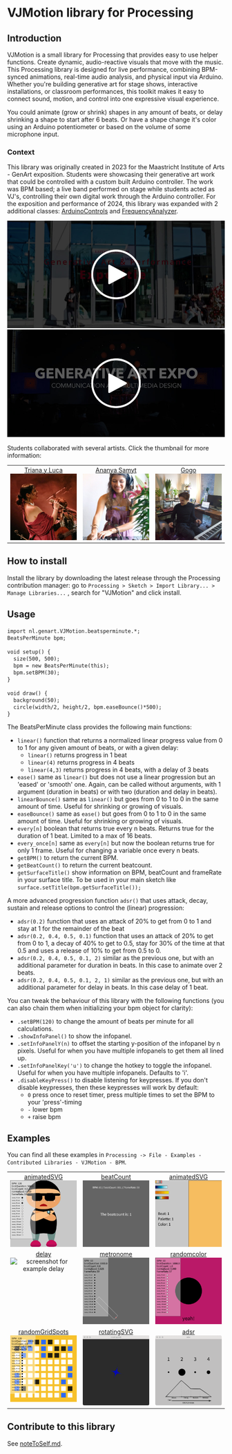 # VJMotion library for Processing

## Introduction
VJMotion is a small library for Processing that provides easy to use helper functions. Create dynamic, audio-reactive visuals that move with the music. This Processing library is designed for live performance, combining BPM-synced animations, real-time audio analysis, and physical input via Arduino. Whether you're building generative art for stage shows, interactive installations, or classroom performances, this toolkit makes it easy to connect sound, motion, and control into one expressive visual experience. 

You could animate (grow or shrink) shapes in any amount of beats, or delay shrinking a shape to start after 6 beats. Or have a shape change it's color using an Arduino potentiometer or based on the volume of some microphone input.

### Context
This library was originally created in 2023 for the Maastricht Institute of Arts - GenArt exposition. Students were showcasing their generative art work that could be controlled with a custom built Arduino controller. The work was BPM based; a live band performed on stage while students acted as VJ's, controlling their own digital work through the Arduino controller. For the exposition and performance of 2024, this library was expanded with 2 additional classes: [ArduinoControls](ArduinoControls.md) and [FrequencyAnalyzer](FrequencyAnalyzer.md).

<a href="https://vimeo.com/911124908/735f46dc5b?share=copy"><img src="assets/thumbnail-video1.jpg" alt="Generative Art Exposition and Performance in Maastricht 2023" /></a>
<a href="https://vimeo.com/1013689471/da1bcb3048?share=copy"><img src="assets/thumbnail-video2.jpg" alt="Generative Art Exposition and Performance in Maastricht 2024" /></a>



Students collaborated with several artists. Click the thumbnail for more information:

<table width="100%">
  <tr>
    <td valign="top" align="center" width="33%"><a href="context/triana-y-luca.md">Triana y Luca<br><img src="assets/artist-triana-y-luca.jpeg" width="100%" alt="Artist Triana y Luca" /></a></td>
    <td valign="top" align="center" width="33%"><a href="context/ananya-samyt.md">Ananya Samyt<br><img src="assets/artist-ananya-samyt.jpg" width="100%" alt="Artist Ananya Samyt" /></a></td>
    <td valign="top" align="center" width="33%"><a href="context/gogo.md">Gogo<br><img src="assets/artist-gogo.jpg" width="100%" alt="Artist Gogo" /></a></td>
  </tr>
 </table>


## How to install
Install the library by downloading the latest release through the Processing contribution manager: go to `Processing > Sketch > Import Library... > Manage Libraries...` , search for "VJMotion" and click install.

## Usage

```
import nl.genart.VJMotion.beatsperminute.*;
BeatsPerMinute bpm;

void setup() {
  size(500, 500);
  bpm = new BeatsPerMinute(this);
  bpm.setBPM(30);
}

void draw() {
  background(50);
  circle(width/2, height/2, bpm.easeBounce()*500);
}
```


The BeatsPerMinute class provides the following main functions:
* `linear()` function that returns a normalized linear progress value from 0 to 1 for any given amount of beats, or with a given delay:
  * `linear()` returns progress in 1 beat
  * `linear(4)` returns progress in 4 beats
  * `linear(4,3)` returns progress in 4 beats, with a delay of 3 beats
* `ease()` same as `linear()` but does not use a linear progression but an 'eased' or 'smooth' one. Again, can be called without arguments, with 1 argument (duration in beats) or with two (duration and delay in beats).
* `linearBounce()` same as `linear()` but goes from 0 to 1 to 0 in the same amount of time. Useful for shrinking or growing of visuals.
* `easeBounce()` same as `ease()` but goes from 0 to 1 to 0 in the same amount of time. Useful for shrinking or growing of visuals.
* `every[n]` boolean that returns true every n beats. Returns true for the duration of 1 beat. Limited to a max of 16 beats.
* `every_once[n]` same as `every[n]` but now the boolean returns true for only 1 frame. Useful for changing a variable once every n beats.
* `getBPM()` to return the current BPM.
* `getBeatCount()` to return the current beatcount.
* `getSurfaceTitle()` show information on BPM, beatCount and frameRate in your surface title. To be used in your main sketch like `surface.setTitle(bpm.getSurfaceTitle());`

A more advanced progression function `adsr()` that uses attack, decay, sustain and release options to control the (linear) progression:
* `adsr(0.2)` function that uses an attack of 20% to get from 0 to 1 and stay at 1 for the remainder of the beat
* `adsr(0.2, 0.4, 0.5, 0.1)` function that uses an attack of 20% to get from 0 to 1, a decay of 40% to get to 0.5, stay for 30% of the time at that 0.5 and uses a release of 10% to get from 0.5 to 0.
* `adsr(0.2, 0.4, 0.5, 0.1, 2)` similar as the previous one, but with an additional parameter for duration in beats. In this case to animate over 2 beats.
* `adsr(0.2, 0.4, 0.5, 0.1, 2, 1)` similar as the previous one, but with an additional parameter for delay in beats. In this case delay of 1 beat.

You can tweak the behaviour of this library with the following functions (you can also chain them when initializing your bpm object for clarity):
* `.setBPM(120)` to change the amount of beats per minute for all calculations.
* `.showInfoPanel()` to show the infopanel.
* `.setInfoPanelY(n)` to offset the starting y-position of the infopanel by n pixels. Useful for when you have multiple infopanels to get them all lined up.
* `.setInfoPanelKey('u')` to change the hotkey to toggle the infopanel. Useful for when you have multiple infopanels. Defaults to 'i'.
* `.disableKeyPress()` to disable listening for keypresses. If you don't disable keypresses, then these keypresses will work by default:
  * `0` press once to reset timer, press multiple times to set the BPM to your 'press'-timing
  * `-` lower bpm
  * `+` raise bpm


## Examples
You can find all these examples in `Processing -> File - Examples - Contributed Libraries - VJMotion - BPM`.

<table width="100%">

  <tr>
    <td valign="top" align="center" width="33%"><a href="https://github.com/vincentsijben/bpm-timings-for-processing/blob/master/examples/BPM_Timings/animatedSVG/animatedSVG.pde">animatedSVG</a><br><img src="assets/example-animatedsvg.gif" width="100%" alt="screenshot for example animatedSVG" /></td>
    <td valign="top" align="center" width="33%"><a href="https://github.com/vincentsijben/bpm-timings-for-processing/blob/master/examples/BPM_Timings/beatcount/beatcount.pde">beatCount</a><br><img src="assets/example-beatcount.gif" width="100%" alt="screenshot for example beatCount" /></td>
    <td valign="top" align="center" width="33%"><a href="https://github.com/vincentsijben/bpm-timings-for-processing/blob/master/examples/BPM_Timings/colorPalettes/colorPalettes.pde">animatedSVG</a><br><img src="assets/example-colorpalettes.gif" width="100%" alt="screenshot for example colorPalettes" /></td>
  </tr>
   <tr>
    <td valign="top" align="center" width="33%"><a href="https://github.com/vincentsijben/bpm-timings-for-processing/blob/master/examples/BPM_Timings/delay/delay.pde">delay</a><br><img src="assets/example-delay.gif" width="100%" alt="screenshot for example delay" /></td>
    <td valign="top" align="center" width="33%"><a href="https://github.com/vincentsijben/bpm-timings-for-processing/blob/master/examples/BPM_Timings/metronome/metronome.pde">metronome</a><br><img src="assets/example-metronome.gif" width="100%" alt="screenshot for example metronome" /></td>
    <td valign="top" align="center" width="33%"><a href="https://github.com/vincentsijben/bpm-timings-for-processing/blob/master/examples/BPM_Timings/randomColor/randomColor.pde">randomcolor</a><br><img src="assets/example-randomcolor.gif" width="100%" alt="screenshot for example randomcolor" /></td>
  </tr>
  <tr>
    <td valign="top" align="center" width="33%"><a href="https://github.com/vincentsijben/bpm-timings-for-processing/blob/master/examples/BPM_Timings/randomGridSpots/randomGridSpots.pde">randomGridSpots</a><br><img src="assets/example-randomgridspots.gif" width="100%" alt="screenshot for example randomGridSpots" /></td>
    <td valign="top" align="center" width="33%"><a href="https://github.com/vincentsijben/bpm-timings-for-processing/blob/master/examples/BPM_Timings/rotatingSVG/rotatingSVG.pde">rotatingSVG</a><br><img src="assets/example-rotatingsvg.gif" width="100%" alt="screenshot for example rotatingSVG" /></td>
    <td valign="top" align="center" width="33%"><a href="https://github.com/vincentsijben/bpm-timings-for-processing/blob/master/examples/BPM_Timings/adsr/adsr.pde">adsr</a><br><img src="assets/example-adsr.gif" width="100%" alt="screenshot for example adsr" /></td>
  </tr>
 
 </table>


## Contribute to this library
See [noteToSelf.md](noteToSelf.md).
